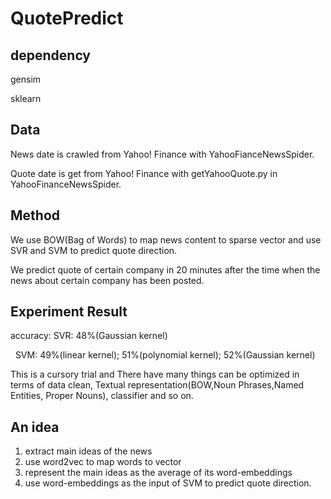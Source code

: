 # QuotePredict

## dependency

  gensim
  
  sklearn

## Data
  
  News date is crawled from Yahoo! Finance with YahooFianceNewsSpider.
  
  Quote date is get from Yahoo! Finance with getYahooQuote.py in YahooFinanceNewsSpider.
  
## Method

  We use BOW(Bag of Words) to map news content to sparse vector and use SVR and SVM to predict quote direction.
  
  We predict quote of certain company in 20 minutes after the time when the news about certain company has been posted.
  
## Experiment Result
  
  accuracy:
    SVR: 48%(Gaussian kernel)
    
    SVM: 49%(linear kernel); 51%(polynomial kernel); 52%(Gaussian kernel)
    
  This is a cursory trial and There have many things can be optimized in terms of data clean, Textual representation(BOW,Noun     Phrases,Named Entities, Proper Nouns), classifier and so on.
  
## An idea

  1. extract main ideas of the news
  2. use word2vec to map words to vector
  3. represent the main ideas as the average of its word-embeddings
  4. use word-embeddings as the input of SVM to predict quote direction.
    
  
  
